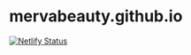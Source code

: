 # mervabeauty.github.io

[![Netlify Status](https://api.netlify.com/api/v1/badges/5c9b54e8-e5bc-4c8b-8f08-e416981a1804/deploy-status)](https://app.netlify.com/sites/mervabeauty/deploys)
